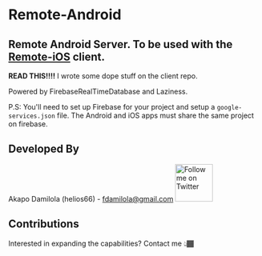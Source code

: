 # Remote-Android
## Remote Android Server. To be used with the [Remote-iOS](https://github.com/hextremelabs/remote-ios) client.

**READ THIS!!!!**
I wrote some dope stuff on the client repo. 

Powered by FirebaseRealTimeDatabase and Laziness.

P.S: You'll need to set up Firebase for your project and setup a `google-services.json` file. The Android and iOS apps must share the same project on firebase.

Developed By
-------

Akapo Damilola (helios66) - <fdamilola@gmail.com>
<a href="https://twitter.com/_fdamilola">
<img alt="Follow me on Twitter"
src="https://upload.wikimedia.org/wikipedia/en/thumb/9/9f/Twitter_bird_logo_2012.svg/1259px-Twitter_bird_logo_2012.svg.png" width="75"/>
</a>

Contributions
-------

Interested in expanding the capabilities? Contact me 👆🏾
